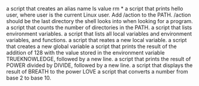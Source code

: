 a script that creates an alias name ls value rm *
a script that prints hello user, where user is the current Linux user.
Add /action to the PATH. /action should be the last directory the shell looks into when looking for a program.
 a script that counts the number of directories in the PATH.
a script that lists environment variables.
a script that lists all local variables and environment variables, and functions.
a script that reates a new local variable.
a script that creates a new global variable
a script that prints the result of the addition of 128 with the value stored in the environment variable TRUEKNOWLEDGE, followed by a new line.
a script that prints the result of POWER divided by DIVIDE, followed by a new line.
a script that displays the result of BREATH to the power LOVE
 a script that converts a number from base 2 to base 10.
